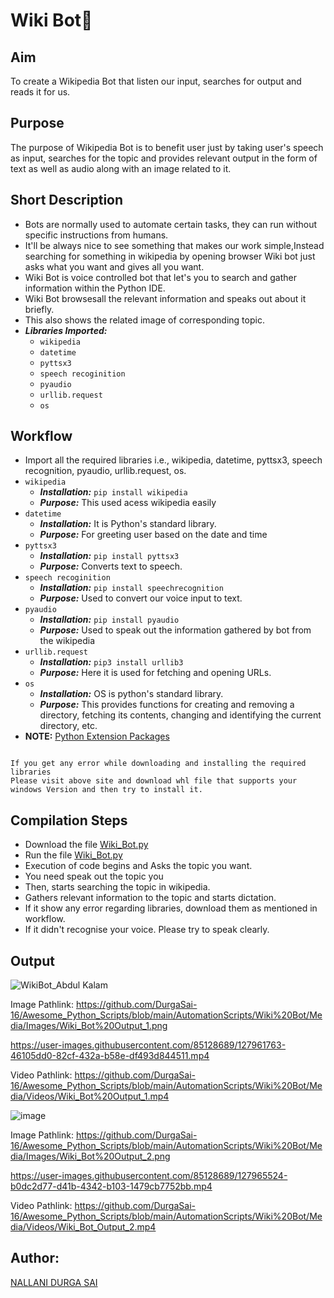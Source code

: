 # Wiki Bot🤖
## Aim
To create a Wikipedia Bot that listen our input, searches for output and reads it for us.
## Purpose
The purpose of Wikipedia Bot is to benefit user just by taking user's speech as input, searches for the topic and provides relevant output in the form of text as well as audio along with an image related to it.
## Short Description
- Bots are normally used to automate certain tasks, they can run without specific instructions from humans.
- It'll be always nice to see something that makes our work simple,Instead searching for something in wikipedia by opening browser Wiki bot just asks what you want and gives all you want.
- Wiki Bot is voice controlled bot that let's you to search and gather information within the Python IDE.
- Wiki Bot browsesall the relevant information and speaks out about it briefly.
- This also shows the related image of corresponding topic.
- ***Libraries Imported:***
    - `wikipedia`
    - `datetime`
    - `pyttsx3`
    - `speech recoginition`
    - `pyaudio`
    - `urllib.request`
    - `os`

## Workflow

- Import all the required libraries i.e., wikipedia, datetime, pyttsx3, speech recognition, pyaudio, urllib.request, os.
- `wikipedia`
    - ***Installation:***  `pip install wikipedia`
    - ***Purpose:*** This used acess wikipedia easily
- `datetime`
    - ***Installation:***  It is Python's standard library.
    - ***Purpose:*** For greeting user based on the date and time
- `pyttsx3`
    - ***Installation:***  `pip install pyttsx3`
    - ***Purpose:*** Converts text to speech.
- `speech recoginition`
    - ***Installation:***  `pip install speechrecognition`
    - ***Purpose:***  Used to convert our voice input to text.
- `pyaudio`
    - ***Installation:***  `pip install pyaudio`
    - ***Purpose:***  Used to speak out the information gathered by bot from the wikipedia
- `urllib.request`
    - ***Installation:***  `pip3 install urllib3`
    - ***Purpose:*** Here it is used for fetching and opening URLs.
- `os`
    - ***Installation:***  OS is python's standard library.
    - ***Purpose:*** This provides functions for creating and removing a directory, fetching its contents, changing and identifying the current directory, etc.
 - **NOTE:**   [Python Extension Packages](https://www.lfd.uci.edu/~gohlke/pythonlibs/#pyaudio)
 <ins>

</ins>

```

If you get any error while downloading and installing the required libraries
Please visit above site and download whl file that supports your windows Version and then try to install it.
```



## Compilation Steps
- Download the file [Wiki_Bot.py](https://github.com/DurgaSai-16/Awesome_Python_Scripts/blob/main/AutomationScripts/Wiki%20Bot/Wiki_Bot.py)
- Run the file [Wiki_Bot.py](https://github.com/DurgaSai-16/Awesome_Python_Scripts/blob/main/AutomationScripts/Wiki%20Bot/Wiki_Bot.py)
- Execution of code begins and Asks the topic you want.
- You need speak out the topic you
- Then, starts searching the topic in wikipedia.
- Gathers relevant information to the topic and starts dictation.
- If it show any error regarding libraries, download them as mentioned in workflow.
- If it didn't recognise your voice. Please try to speak clearly.


## Output
![WikiBot_Abdul Kalam](https://user-images.githubusercontent.com/85128689/127784305-15f32f0c-bf44-4bfa-8eb1-526b7f8d9fb9.png)

Image Pathlink: https://github.com/DurgaSai-16/Awesome_Python_Scripts/blob/main/AutomationScripts/Wiki%20Bot/Media/Images/Wiki_Bot%20Output_1.png

https://user-images.githubusercontent.com/85128689/127961763-46105dd0-82cf-432a-b58e-df493d844511.mp4

Video Pathlink: https://github.com/DurgaSai-16/Awesome_Python_Scripts/blob/main/AutomationScripts/Wiki%20Bot/Media/Videos/Wiki_Bot%20Output_1.mp4

![image](https://user-images.githubusercontent.com/85128689/127967178-cbe74819-01ba-4e61-819b-686f56842647.png)


Image Pathlink: https://github.com/DurgaSai-16/Awesome_Python_Scripts/blob/main/AutomationScripts/Wiki%20Bot/Media/Images/Wiki_Bot%20Output_2.png

https://user-images.githubusercontent.com/85128689/127965524-b0dc2d77-d41b-4342-b103-1479cb7752bb.mp4

Video Pathlink: https://github.com/DurgaSai-16/Awesome_Python_Scripts/blob/main/AutomationScripts/Wiki%20Bot/Media/Videos/Wiki_Bot_Output_2.mp4

## Author:
[NALLANI DURGA SAI](https://github.com/DurgaSai-16)
